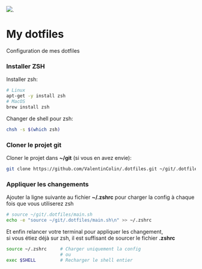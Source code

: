 [![](https://tokei.rs/b1/github/ValentinColin/.dotfiles)](https://github.com/ValentinColin/.dotfiles).

# My dotfiles

Configuration de mes dotfiles

### Installer ZSH

Installer zsh:
```sh
# Linux
apt-get -y install zsh
# MacOS
brew install zsh
```

Changer de shell pour zsh:
```sh
chsh -s $(which zsh)
```

### Cloner le projet git

Cloner le projet dans **~/git** (si vous en avez envie):
```sh
git clone https://github.com/ValentinColin/.dotfiles.git ~/git/.dotfiles
```

### Appliquer les changements

Ajouter la ligne suivante au fichier **~/.zshrc** pour charger la config à chaque fois que vous utiliserez zsh
```sh
# source ~/git/.dotfiles/main.sh
echo -e "source ~/git/.dotfiles/main.sh\n" >> ~/.zshrc
```

Et enfin relancer votre terminal pour appliquer les changement,  
si vous étiez déjà sur zsh, il est suffisant de sourcer le fichier **.zshrc**
```sh
source ~/.zshrc     # Charger uniquement la config
                    # ou
exec $SHELL         # Recharger le shell entier
```
